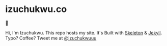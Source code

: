 izuchukwu.co
=========================

👋

Hi, I'm Izuchukwu. This repo hosts my site. It's Built with [Skeleton](http://getskeleton.com) & [Jekyll](http://jekyllrb.com/).
Typo? Coffee? Tweet me at [@izuchukwuuu](http://twitter.com/izuchukwuuu)